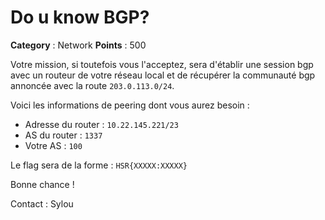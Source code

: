 # Do u know BGP?

**Category** : Network
**Points** : 500

Votre mission, si toutefois vous l'acceptez, sera d'établir une session bgp avec un routeur de votre réseau local et de récupérer la communauté bgp annoncée avec la route `203.0.113.0/24`.

Voici les informations de peering dont vous aurez besoin :

- Adresse du router : `10.22.145.221/23`
- AS du router : `1337`
- Votre AS : `100`

Le flag sera de la forme : `HSR{XXXXX:XXXXX}`

Bonne chance !

Contact : Sylou



